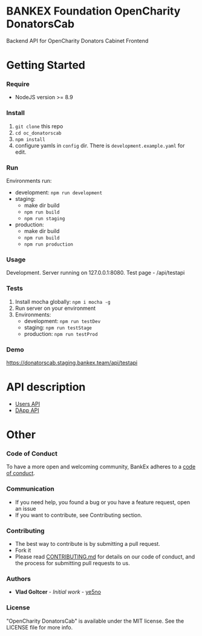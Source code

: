 # BANKEX Foundation OpenCharity DonatorsCab

Backend API for OpenCharity Donators Cabinet Frontend

# Getting Started

### Require
* NodeJS version >= 8.9

### Install
1. `git clone` this repo
2. `cd oc_donatorscab`
3. `npm install`
4. configure yamls in `config` dir. There is `development.example.yaml` for edit.

### Run
Environments run:
* development: `npm run development`
* staging:
    - make dir build
    - `npm run build`
    - `npm run staging`
* production:
    - make dir build
    - `npm run build`
    - `npm run production`

### Usage
Development. Server running on 127.0.0.1:8080. Test page - /api/testapi

### Tests
1. Install mocha globally: `npm i mocha -g`
2. Run server on your environment
3. Environments:
    * development: `npm run testDev`
    * staging: `npm run testStage`
    * production: `npm run testProd`

### Demo
https://donatorscab.staging.bankex.team/api/testapi

# API description

* [Users API](documentation/endpoints/users.md)
* [DApp API](documentation/endpoints/dapp.md)

# Other
### Code of Conduct
To have a more open and welcoming community, BankEx adheres to a [code of conduct](CODE_OF_CONDUCT.md).

### Communication
* If you need help, you found a bug or you have a feature request, open an issue
* If you want to contribute, see Contributing section.

### Contributing
* The best way to contribute is by submitting a pull request.
* Fork it
* Please read [CONTRIBUTING.md](CONTRIBUTING.md) for details on our code of conduct, and the process for submitting pull requests to us.

### Authors
* **Vlad Goltcer** - *Initial work* - [ye5no](https://github.com/ye5no)

### License
"OpenCharity DonatorsCab" is available under the MIT license. See the LICENSE file for more info.
